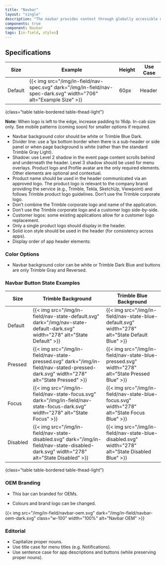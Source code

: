 ```yaml
---
title: "Navbar"
layout: "single"
description: "The navbar provides context through globally accessible menu options."
components: true
component: Navbar
tags: [in-field, styles]
---
```


## Specifications

<!-- prettier-ignore-start -->
| Size    | Example                                                                                                            | Height | Use Case |
| ------- | ------------------------------------------------------------------------------------------------------------------ |--------|----------|
| Default | {{< img src="/img/in-field/nav-spec.svg" dark="/img/in-field/nav-spec-dark.svg" width="706" alt="Example Size" >}} | 60px   | Header   |
{class="table table-bordered table-thead-light"}
<!-- prettier-ignore-end -->

**Note:** When logo is left to the edge, increase padding to 16dp. In-cab size only. See mobile patterns (coming soon) for smaller options if required.

- Navbar background color should be white or Trimble Blue Dark.
- Divider line: use a 1px bottom border when there is a sub-header or side panel or when page background is white (rather than the standard Trimble Gray Light).
- Shadow: use Level 2 shadow in the event page content scrolls behind and underneath the header. Level 3 shadow should be used for menu overlays.
  Product logo and Profile avatar are the only required elements. Other elements are optional and contextual.
- Product name should be used in the header communicated via an approved logo. The product logo is relevant to the company brand providing the service (e.g., Trimble, Tekla, SketchUp, Viewpoint) and follows Trimble product logo guidelines.
  Don’t use the Trimble corporate logo.
- Don’t combine the Trimble corporate logo and name of the application.
- Don’t use the Trimble corporate logo and a customer logo side-by-side.
- Customer logos: some existing applications allow for a customer logo replacement.
- Only a single product logo should display in the header.
- Solid icon style should be used in the header (for consistency across apps).
- Display order of app header elements:

### Color Options

- Navbar background color can be white or Trimble Dark Blue and buttons are only Trimble Gray and Reversed.

### Navbar Button State Examples

<!-- prettier-ignore-start -->
| Size     | Trimble Background                                                                                    | Trimble Blue Background |
| -------- | ----------------------------------------------------------------------------------------------------- |-------------------------|
| Default  | {{< img src="/img/in-field/nav-state-default.svg" dark="/img/nav-state-default-dark.svg" width="278" alt="State Default" >}}   |  {{< img src="/img/in-field/nav-state-blue-default.svg" width="278" alt="State Default Blue" >}}    |
| Pressed  | {{< img src="/img/in-field/nav-state-pressed.svg" dark="/img/in-field/nav-stated-pressed-dark.svg" width="278" alt="State Pressed" >}}   |  {{< img src="/img/in-field/nav-state-blue-pressed.svg" width="278" alt="State Pressed Blue" >}}    |
| Focus    | {{< img src="/img/in-field/nav-state-focus.svg" dark="/img/in-field/nav-state-focus-dark.svg" width="278" alt="State Focus" >}}   |  {{< img src="/img/in-field/nav-state-blue-focus.svg" width="278" alt="State Focus Blue" >}}    |
| Disabled | {{< img src="/img/in-field/nav-state-disabled.svg" dark="/img/in-field/nav-state-disabled-dark.svg" width="278" alt="State Disabled" >}}   |  {{< img src="/img/in-field/nav-state-blue-disabled.svg" width="278" alt="State Disabled Blue" >}}    |
{class="table table-bordered table-thead-light"}
<!-- prettier-ignore-end -->

### OEM Branding

- This bar can branded for OEMs.

- Colours and brand logo can be changed.

{{< img src="/img/in-field/navbar-oem.svg" dark="/img/in-field/navbar-oem-dark.svg" class="w-100" width="100%" alt="Navbar OEM" >}}

### Editorial

- Capitalize proper nouns.
- Use title case for menu titles (e.g. Notifications).
- Use sentence case for app descriptions and buttons (while preserving proper nouns).
